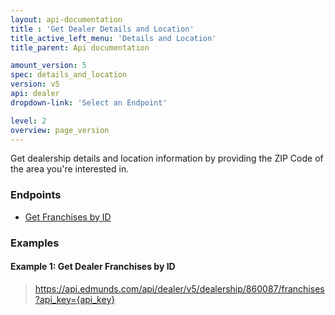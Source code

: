 ```yaml
---
layout: api-documentation
title : 'Get Dealer Details and Location'
title_active_left_menu: 'Details and Location'
title_parent: Api documentation

amount_version: 5
spec: details_and_location
version: v5
api: dealer
dropdown-link: 'Select an Endpoint'

level: 2
overview: page_version
---
```


<div class="info-message">
    Get dealership details and location information by providing the ZIP Code of the area you're interested in.
</div>

### Endpoints

* [Get Franchises by ID](/api-documentation/dealer/details_and_location/v5/01_franchises_by_id/api-description.html)

### Examples

#### Example 1: Get Dealer Franchises by ID
    
> https://api.edmunds.com/api/dealer/v5/dealership/860087/franchises?api_key={api_key}